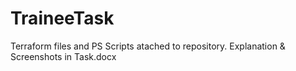 # TraineeTask
Terraform files and PS Scripts atached to repository.
Explanation & Screenshots in Task.docx
